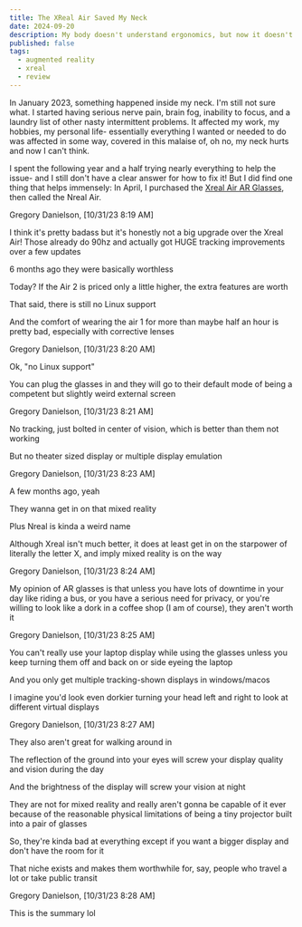 ```yaml
---
title: The XReal Air Saved My Neck
date: 2024-09-20
description: My body doesn't understand ergonomics, but now it doesn't matter
published: false
tags:
  - augmented reality
  - xreal
  - review
---
```


In January 2023, something happened inside my neck. I'm still not sure what. I
started having serious nerve pain, brain fog, inability to focus, and a laundry
list of other nasty intermittent problems. It affected my work, my hobbies, my
personal life- essentially everything I wanted or needed to do was affected in
some way, covered in this malaise of, oh no, my neck hurts and now I can't
think.

I spent the following year and a half trying nearly everything to help the
issue- and I still don't have a clear answer for how to fix it! But I did find
one thing that helps immensely: In April, I purchased the
[Xreal Air AR Glasses](TODO), then called the Nreal Air.

Gregory Danielson, [10/31/23 8:19 AM]

I think it's pretty badass but it's honestly not a big upgrade over the Xreal
Air! Those already do 90hz and actually got HUGE tracking improvements over a
few updates

6 months ago they were basically worthless

Today? If the Air 2 is priced only a little higher, the extra features are worth

That said, there is still no Linux support

And the comfort of wearing the air 1 for more than maybe half an hour is pretty
bad, especially with corrective lenses

Gregory Danielson, [10/31/23 8:20 AM]

Ok, "no Linux support"

You can plug the glasses in and they will go to their default mode of being a
competent but slightly weird external screen

Gregory Danielson, [10/31/23 8:21 AM]

No tracking, just bolted in center of vision, which is better than them not
working

But no theater sized display or multiple display emulation

Gregory Danielson, [10/31/23 8:23 AM]

A few months ago, yeah

They wanna get in on that mixed reality

Plus Nreal is kinda a weird name

Although Xreal isn't much better, it does at least get in on the starpower of
literally the letter X, and imply mixed reality is on the way

Gregory Danielson, [10/31/23 8:24 AM]

My opinion of AR glasses is that unless you have lots of downtime in your day
like riding a bus, or you have a serious need for privacy, or you're willing to
look like a dork in a coffee shop (I am of course), they aren't worth it

Gregory Danielson, [10/31/23 8:25 AM]

You can't really use your laptop display while using the glasses unless you keep
turning them off and back on or side eyeing the laptop

And you only get multiple tracking-shown displays in windows/macos

I imagine you'd look even dorkier turning your head left and right to look at
different virtual displays

Gregory Danielson, [10/31/23 8:27 AM]

They also aren't great for walking around in

The reflection of the ground into your eyes will screw your display quality and
vision during the day

And the brightness of the display will screw your vision at night

They are not for mixed reality and really aren't gonna be capable of it ever
because of the reasonable physical limitations of being a tiny projector built
into a pair of glasses

So, they're kinda bad at everything except if you want a bigger display and
don't have the room for it

That niche exists and makes them worthwhile for, say, people who travel a lot or
take public transit

Gregory Danielson, [10/31/23 8:28 AM]

This is the summary lol
